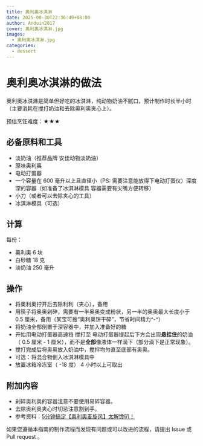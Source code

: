 ```yaml
---
title: 奥利奥冰淇淋
date: 2025-08-30T22:36:49+08:00
author: Anduin2017
cover: 奥利奥冰淇淋.jpg
images:
  - 奥利奥冰淇淋.jpg
categories:
  - dessert
---
```


# 奥利奥冰淇淋的做法

奥利奥冰淇淋是简单但好吃的冰淇淋，纯动物奶油不腻口，预计制作时长半小时（主要消耗在搅打奶油和去除奥利奥夹心上）。

预估烹饪难度：★★★

## 必备原料和工具

- 淡奶油（推荐品牌 安佳动物淡奶油）
- 原味奥利奥
- 电动打蛋器
- 一个容量在 600 毫升以上且直径小（PS: 需要注意能放得下电动打蛋仪）深度深的容器（如准备了冰淇淋模具 容器需要有尖嘴方便转移）
- 小刀（或者可以去除夹心的工具）
- 冰淇淋模具（可选）

## 计算

每份：

- 奥利奥 6 块
- 白砂糖 18 克
- 淡奶油 250 毫升

## 操作

- 将奥利奥拧开后去除利利（夹心），备用
- 用筷子将奥奥剁碎，需要有一半奥奥变成粉状，另一半的奥奥最大长度小于 0.5 厘米，备用（某宝可搜“奥利奥饼干碎”，节省时间精力^-^）
- 将奶油全部倒置于深容器中，并加入准备好的糖
- 开始用电动打蛋器高速挡 搅打至 电动打蛋器提起后下方会出现**悬挂住**的奶油（ 0.5 厘米 - 1 厘米），而不是**全部**像液体一样滴下（部分滴下是正常现象）。
- 搅打完成后将奥奥放入奶油中，搅拌均匀直至底部有奥奥。
- 可选：将混合物倒入冰淇淋模具中
- 放置冰箱冷冻室（ -18 度） 4 小时以上可取出

## 附加内容

- 剁碎奥利奥的容器注意不要使用易碎容器。
- 去除奥利奥夹心时切忌注意割到手。
- 参考资料：[5分钟搞定【奥利奥麦旋风】太解馋叭！](https://www.xiachufang.com/recipe/106178429/)

如果您遵循本指南的制作流程而发现有问题或可以改进的流程，请提出 Issue 或 Pull request 。
